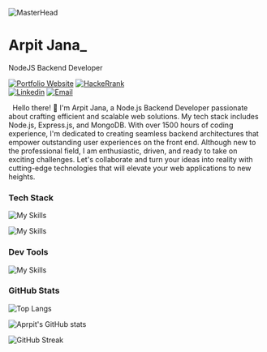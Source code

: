 ![MasterHead](https://i.pinimg.com/originals/2f/f4/28/2ff428006f3ade5f10beac69372062ab.gif)

<!-- Your title -->
# Arpit Jana_
NodeJS Backend  Developer


<!-- Your badges
You can use the website to generate badges: https://shields.io/
-->

[![Portfolio Website](https://img.shields.io/badge/_Portfolio-1F4958?style=flat&logo=appveyor&logoColor=white)](https://arpitjana2103.github.io/)
[![HackeRrank](https://img.shields.io/badge/-Hackerrank-289f52?style=flat&logo=HackerRank&logoColor=white)](https://www.hackerrank.com/arpitjana2103?hr_r=1)\
[![Linkedin](https://img.shields.io/badge/-LinkedIn-blue?style=flat&logo=Linkedin&logoColor=white)](https://www.linkedin.com/in/arpitjana2103/)
[![Email](https://img.shields.io/badge/-Send_Email-red?style=flat&logo=gmail&logoColor=white)](mailto:arpitjana2103@gmail.com)

&nbsp;
Hello there! 👋 I'm Arpit Jana, a Node.js Backend Developer passionate about crafting efficient and scalable web solutions. My tech stack includes Node.js, Express.js, and MongoDB. With over 1500 hours of coding experience, I'm dedicated to creating seamless backend architectures that empower outstanding user experiences on the front end. Although new to the professional field, I am enthusiastic, driven, and ready to take on exciting challenges. Let's collaborate and turn your ideas into reality with cutting-edge technologies that will elevate your web applications to new heights.

 
<h3 align="left">Tech Stack</h3>

![My Skills](https://skillicons.dev/icons?i=html,css,js,typescript,cpp&theme=light)

![My Skills](https://skillicons.dev/icons?i=nodejs,expressjs,mongodb,mysql,redis,pug)

<h3 align="left">Dev Tools</h3>

![My Skills](https://skillicons.dev/icons?i=vscode,git,github,postman,githubactions,aws)

<h3 align="left">GitHub Stats</h3>

![Top Langs](https://github-readme-stats.vercel.app/api/top-langs/?username=arpitjana2103&layout=compact)

![Aprpit's GitHub stats](https://github-readme-stats.vercel.app/api?username=arpitjana2103\&rank_icon=github)

![GitHub Streak](https://github-readme-streak-stats.herokuapp.com?user=arpitjana2103)
